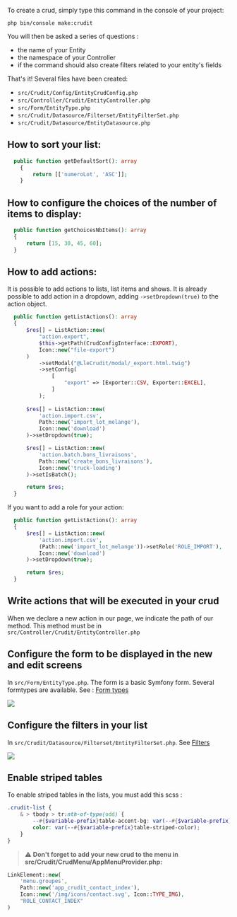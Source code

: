 To create a crud, simply type this command in the console of your project:

```php bin/console make:crudit```

You will then be asked a series of questions :
- the name of your Entity
- the namespace of your Controller
- if the command should also create filters related to your entity's fields
  
That's it! Several files have been created:
- ```src/Crudit/Config/EntityCrudConfig.php```
- ```src/Controller/Crudit/EntityController.php```
- ```src/Form/EntityType.php```
- ```src/Crudit/Datasource/Filterset/EntityFilterSet.php```
- ```src/Crudit/Datasource/EntityDatasource.php```

## How to sort your list:

```php
  public function getDefaultSort(): array
    {
        return [['numeroLot', 'ASC']];
    }
```

## How to configure the choices of the number of items to display:

```php
  public function getChoicesNbItems(): array
  {
      return [15, 30, 45, 60];
  }
```

## How to add actions:

It is possible to add actions to lists, list items and shows.
It is already possible to add action in a dropdown, adding `->setDropdown(true)` to the action object.

```php
  public function getListActions(): array
  {
      $res[] = ListAction::new(
          "action.export",
          $this->getPath(CrudConfigInterface::EXPORT),
          Icon::new("file-export")
      )
          ->setModal("@LleCrudit/modal/_export.html.twig")
          ->setConfig(
              [
                  "export" => [Exporter::CSV, Exporter::EXCEL],
              ]
          );
          
      $res[] = ListAction::new(
          'action.import.csv',
          Path::new('import_lot_melange'),
          Icon::new('download')
      )->setDropdown(true);

      $res[] = ListAction::new(
          'action.batch.bons_livraisons',
          Path::new('create_bons_livraisons'),
          Icon::new('truck-loading')
      )->setIsBatch();

      return $res;
  }
```

If you want to add a role for your action:

```php
  public function getListActions(): array
  {          
      $res[] = ListAction::new(
          'action.import.csv',
          (Path::new('import_lot_melange'))->setRole('ROLE_IMPORT'),
          Icon::new('download')
      )->setDropdown(true);

      return $res;
  }
```

## Write actions that will be executed in your crud

When we declare a new action in our page, we indicate the path of our method. This method must be in
```src/Controller/Crudit/EntityController.php```

## Configure the form to be displayed in the new and edit screens

In ```src/Form/EntityType.php```. The form is a basic Symfony form. Several formtypes are available. See : [Form types](form_types.md)

![](img/form.png)

## Configure the filters in your list

In  ```src/Crudit/Datasource/Filterset/EntityFilterSet.php```. See [Filters](filter.md)

![](img/filter.png)

## Enable striped tables

To enable striped tables in the lists, you must add this scss :

```scss
.crudit-list {
    & > tbody > tr:nth-of-type(odd) {
        --#{$variable-prefix}table-accent-bg: var(--#{$variable-prefix}table-striped-bg);
        color: var(--#{$variable-prefix}table-striped-color);
    }
}
```

> :warning: **Don't forget to add your new crud to the menu in src/Crudit/CrudMenu/AppMenuProvider.php:**

```php
LinkElement::new(
    'menu.groupes',
    Path::new('app_crudit_contact_index'),
    Icon::new('/img/icons/contact.svg', Icon::TYPE_IMG),
    "ROLE_CONTACT_INDEX"
)
```
